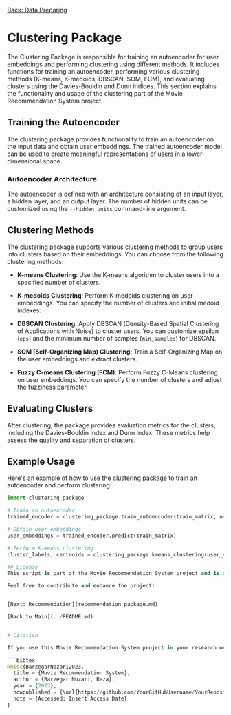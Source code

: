 [Back: Data Preparing](data_preparing_package.md)

# Clustering Package

The Clustering Package is responsible for training an autoencoder for user embeddings and performing clustering using different methods. It includes functions for training an autoencoder, performing various clustering methods (K-means, K-medoids, DBSCAN, SOM, FCM), and evaluating clusters using the Davies-Bouldin and Dunn indices. This section explains the functionality and usage of the clustering part of the Movie Recommendation System project.

## Training the Autoencoder

The clustering package provides functionality to train an autoencoder on the input data and obtain user embeddings. The trained autoencoder model can be used to create meaningful representations of users in a lower-dimensional space.

### Autoencoder Architecture

The autoencoder is defined with an architecture consisting of an input layer, a hidden layer, and an output layer. The number of hidden units can be customized using the `--hidden_units` command-line argument.

## Clustering Methods

The clustering package supports various clustering methods to group users into clusters based on their embeddings. You can choose from the following clustering methods:

- **K-means Clustering**: Use the K-means algorithm to cluster users into a specified number of clusters.

- **K-medoids Clustering**: Perform K-medoids clustering on user embeddings. You can specify the number of clusters and initial medoid indexes.

- **DBSCAN Clustering**: Apply DBSCAN (Density-Based Spatial Clustering of Applications with Noise) to cluster users. You can customize epsilon (`eps`) and the minimum number of samples (`min_samples`) for DBSCAN.

- **SOM (Self-Organizing Map) Clustering**: Train a Self-Organizing Map on the user embeddings and extract clusters.

- **Fuzzy C-means Clustering (FCM)**: Perform Fuzzy C-Means clustering on user embeddings. You can specify the number of clusters and adjust the fuzziness parameter.

## Evaluating Clusters

After clustering, the package provides evaluation metrics for the clusters, including the Davies-Bouldin Index and Dunn Index. These metrics help assess the quality and separation of clusters.

## Example Usage

Here's an example of how to use the clustering package to train an autoencoder and perform clustering:

```python
import clustering_package

# Train an autoencoder
trained_encoder = clustering_package.train_autoencoder(train_matrix, num_hidden_units=64, epochs=10, batch_size=32)

# Obtain user embeddings
user_embeddings = trained_encoder.predict(train_matrix)

# Perform K-means clustering
cluster_labels, centroids = clustering_package.kmeans_clustering(user_embeddings, num_clusters=3, n_init=10)

## License
This script is part of the Movie Recommendation System project and is available under the MIT License.

Feel free to contribute and enhance the project!


[Next: Recommendation](recommendation_package.md)

[Back to Main](../README.md)


# Citation

If you use this Movie Recommendation System project in your research or as a part of your work, we kindly request that you cite it using the following BibTeX entry:

```bibtex
@misc{BarzegarNozari2023,
  title = {Movie Recommendation System},
  author = {Barzegar Nozari, Reza},
  year = {2023},
  howpublished = {\url{https://github.com/YourGitHubUsername/YourRepositoryName}},
  note = {Accessed: Insert Access Date}
}
